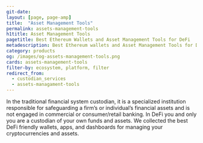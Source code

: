 ```yaml
---
git-date:
layout: [page, page-amp]
title:  "Asset Management Tools"
permalink: assets-management-tools
h1title: Asset Management Tools
pagetitle: Best Ethereum Wallets and Asset Management Tools for DeFi    
metadescription: Best Ethereum wallets and Asset Management Tools for DeFi. Self-Custodian services in DeFi it is wallets, apps, and dashboards for managing your cryptocurrencies and assets.
category: products
og: /images/og-assets-management-tools.png
cards: assets-management-tools
filter-by: ecosystem, platform, filter
redirect_from:
  - custodian_services
  - assets-managament-tools
---
```


In the traditional financial system custodian, it is a specialized institution responsible for safeguarding a firm’s or individual’s financial assets and is not engaged in commercial or consumer/retail banking. In DeFi you and only you are a custodian of your own funds and assets. We collected the best DeFi friendly wallets, apps, and dashboards for managing your cryptocurrencies and assets.
